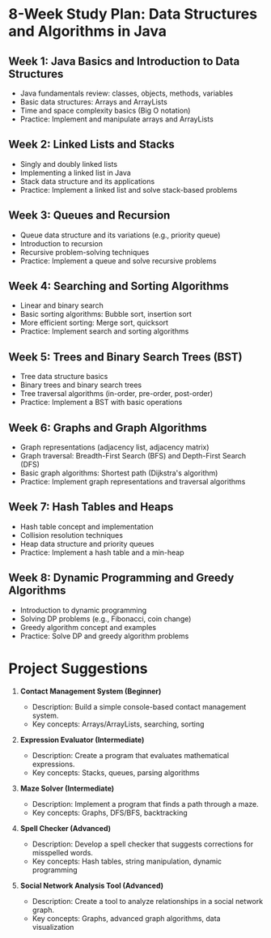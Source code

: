 # 8-Week Study Plan: Data Structures and Algorithms in Java

## Week 1: Java Basics and Introduction to Data Structures
- Java fundamentals review: classes, objects, methods, variables
- Basic data structures: Arrays and ArrayLists
- Time and space complexity basics (Big O notation)
- Practice: Implement and manipulate arrays and ArrayLists

## Week 2: Linked Lists and Stacks
- Singly and doubly linked lists
- Implementing a linked list in Java
- Stack data structure and its applications
- Practice: Implement a linked list and solve stack-based problems

## Week 3: Queues and Recursion
- Queue data structure and its variations (e.g., priority queue)
- Introduction to recursion
- Recursive problem-solving techniques
- Practice: Implement a queue and solve recursive problems

## Week 4: Searching and Sorting Algorithms
- Linear and binary search
- Basic sorting algorithms: Bubble sort, insertion sort
- More efficient sorting: Merge sort, quicksort
- Practice: Implement search and sorting algorithms

## Week 5: Trees and Binary Search Trees (BST)
- Tree data structure basics
- Binary trees and binary search trees
- Tree traversal algorithms (in-order, pre-order, post-order)
- Practice: Implement a BST with basic operations

## Week 6: Graphs and Graph Algorithms
- Graph representations (adjacency list, adjacency matrix)
- Graph traversal: Breadth-First Search (BFS) and Depth-First Search (DFS)
- Basic graph algorithms: Shortest path (Dijkstra's algorithm)
- Practice: Implement graph representations and traversal algorithms

## Week 7: Hash Tables and Heaps
- Hash table concept and implementation
- Collision resolution techniques
- Heap data structure and priority queues
- Practice: Implement a hash table and a min-heap

## Week 8: Dynamic Programming and Greedy Algorithms
- Introduction to dynamic programming
- Solving DP problems (e.g., Fibonacci, coin change)
- Greedy algorithm concept and examples
- Practice: Solve DP and greedy algorithm problems

# Project Suggestions

1. **Contact Management System (Beginner)**
   - Description: Build a simple console-based contact management system.
   - Key concepts: Arrays/ArrayLists, searching, sorting

2. **Expression Evaluator (Intermediate)**
   - Description: Create a program that evaluates mathematical expressions.
   - Key concepts: Stacks, queues, parsing algorithms

3. **Maze Solver (Intermediate)**
   - Description: Implement a program that finds a path through a maze.
   - Key concepts: Graphs, DFS/BFS, backtracking

4. **Spell Checker (Advanced)**
   - Description: Develop a spell checker that suggests corrections for misspelled words.
   - Key concepts: Hash tables, string manipulation, dynamic programming

5. **Social Network Analysis Tool (Advanced)**
   - Description: Create a tool to analyze relationships in a social network graph.
   - Key concepts: Graphs, advanced graph algorithms, data visualization
